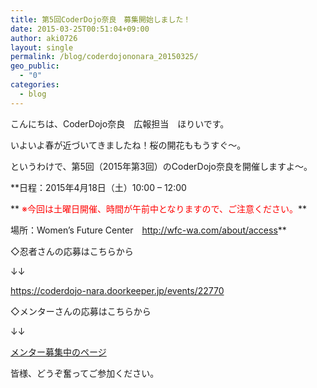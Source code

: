 ```yaml
---
title: 第5回CoderDojo奈良　募集開始しました！
date: 2015-03-25T00:51:04+09:00
author: aki0726
layout: single
permalink: /blog/coderdojononara_20150325/
geo_public:
  - "0"
categories:
  - blog
---
```

こんにちは、CoderDojo奈良　広報担当　ほりいです。
  
いよいよ春が近づいてきましたね！桜の開花ももうすぐ～。

というわけで、第5回（2015年第3回）のCoderDojo奈良を開催しますよ～。</br>
  
**日程：2015年4月18日（土）10:00 &#8211; 12:00
  
** <span style="color:#ff0000;">※今回は土曜日開催、時間が午前中となりますので、ご注意ください。</span>**
  
場所：Women&#8217;s Future Center　<a href="http://wfc-wa.com/about/access" target="_blank">http://wfc-wa.com/about/access</a>**

◇忍者さんの応募はこちらから
  
↓↓
  
<a href="https://coderdojo-nara.doorkeeper.jp/events/22770" target="_blank">https://coderdojo-nara.doorkeeper.jp/events/22770</a>

◇メンターさんの応募はこちらから
  
↓↓
  
<a href="https://coderdojonara.wordpress.com/join_us/" target="_blank">メンター募集中のページ</a>

皆様、どうぞ奮ってご参加ください。